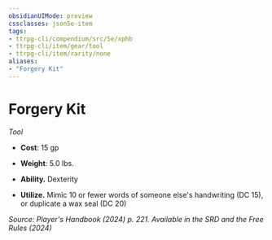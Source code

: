 ```yaml
---
obsidianUIMode: preview
cssclasses: json5e-item
tags:
- ttrpg-cli/compendium/src/5e/xphb
- ttrpg-cli/item/gear/tool
- ttrpg-cli/item/rarity/none
aliases: 
- "Forgery Kit"
---
```

# Forgery Kit
*Tool*  


- **Cost**: 15 gp
- **Weight**: 5.0 lbs.

- **Ability.** Dexterity  
- **Utilize.** Mimic 10 or fewer words of someone else's handwriting (DC 15), or duplicate a wax seal (DC 20)  

*Source: Player's Handbook (2024) p. 221. Available in the <span title='Systems Reference Document (5.2)'>SRD</span> and the Free Rules (2024)*